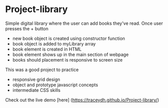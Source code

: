 # Project-library

Simple digital library where the user can add books they've read. Once user presses the + button
- new book object is created using constructor function
- book object is added to myLibrary array 
- book element is created in HTML
- book element shows up in the main section of webpage
- books should placement is responsive to screen size

This was a good project to practice 
- responsive grid design
- object and prototype javascript concepts 
- intermediate CSS skills 

Check out the live demo [here] (https://traceydh.github.io/Project-library/)

